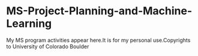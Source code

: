 # MS-Project-Planning-and-Machine-Learning
My MS program activities appear here.It is for my personal use.Copyrights to University of Colorado Boulder
